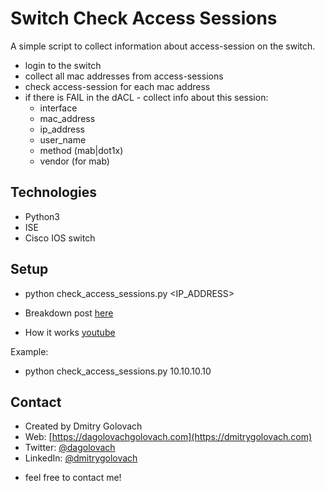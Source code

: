 # Switch Check Access Sessions
A simple script to collect information about access-session on the switch.
- login to the switch
- collect all mac addresses from access-sessions
- check access-session for each mac address
- if there is FAIL in the dACL - collect info about this session:
    - interface
    - mac_address
    - ip_address
    - user_name
    - method (mab|dot1x)
    - vendor (for mab)

## Technologies
* Python3
* ISE
* Cisco IOS switch

## Setup
* python check_access_sessions.py <IP_ADDRESS>

* Breakdown post [here](https://dmitrygolovach.com/python-and-ise-monitor-mode/)
* How it works [youtube](https://youtu.be/qrqU43QshUY)

Example:
* python check_access_sessions.py 10.10.10.10

## Contact
* Created by Dmitry Golovach
* Web: [https://dagolovachgolovach.com](https://dmitrygolovach.com) 
* Twitter: [@dagolovach](https://twitter.com/dagolovach)
* LinkedIn: [@dmitrygolovach](https://www.linkedin.com/in/dmitrygolovach/)

- feel free to contact me!
